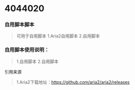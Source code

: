 # 4044020
### 自用脚本脚本
>可用于自用脚本
>1.Aria2自用脚本
>2.自用脚本

### 自用脚本使用说明：
>1.自用脚本
>2.自用脚本


引用来源
>1.Aria2下载地址：https://github.com/aria2/aria2/releases 
